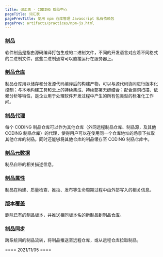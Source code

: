 ```yaml
---
title: 词汇表 - CODING 帮助中心
pageTitle: 词汇表
pagePrevTitle: 使用 npm 仓库管理 Javascript 私有依赖包
pagePrev: artifacts/practices/npm-js.html
---
```


### [制品](#artifacts)

软件制品是指由源码编译打包生成的二进制文件，不同的开发语言对应着不同格式的二进制文件，这些二进制通常可以直接运行在服务器上。

### [制品仓库](#artifacts-repo)

制品仓库用以储存和分发源代码编译后的构建产物，可以与源代码协同进行版本化控制；与本地构建工具和云上的持续集成、持续部署无缝结合；配合漏洞扫描、依赖分析等特性，是企业用于处理软件开发过程中产生的所有包类型的标准化工作间。

### [制品代理](#proxy)

每个 CODING 制品仓库可以作为其他仓库（外网远程制品仓库、制品源，及其他 CODING 制品仓库）的代理，使得用户可以在使用同一个仓库地址的场景下拉取其他仓库的制品，同时还能够将其他仓库的制品缓存至 CODING 制品仓库中。

### [制品元数据	](#metadata)

制品自带的相关描述信息。

### [制品属性](#attributes)

制品在构建、质量检查、推拉、发布等生命周期过程中由外部写入的相关信息。

### [版本覆盖](#version-cover)

删除已有的制品版本，并推送相同版本名的新制品到制品仓库。

### [制品同步](#artifacts-sync)

跨系统间的制品流转，将制品推送至远程仓库，或从远程仓库拉取制品。

==== 2021/11/05 ====
